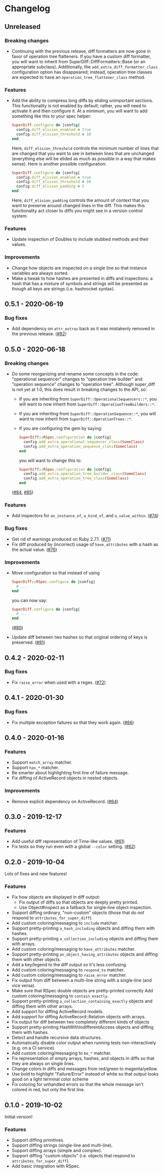 # Changelog

## Unreleased

### Breaking changes

* Continuing with the previous release, diff formatters are now gone in favor of
  operation tree flatteners. If you have a custom diff formatter, you will want
  to inherit from SuperDiff::DiffFormatters::Base (or an appropriate subclass).
  Additionally, the `add_extra_diff_formatter_class` configuration option has
  disappeared; instead, operation tree classes are expected to have an
  `operation_tree_flattener_class` method.

### Features

* Add the ability to compress long diffs by eliding unimportant sections. This
  functionality is not enabled by default; rather, you will need to activate it
  and then configure it. At a minimum, you will want to add something like this
  to your spec helper:

  ``` ruby
  SuperDiff.configure do |config|
    config.diff_elision_enabled = true
    config.diff_elision_threshold = 10
  end
  ```

  Here, `diff_elision_threshold` controls the minimum number of lines that are
  changed that you want to see in between lines that are unchanged (everything
  else will be elided as much as possible in a way that makes sense). Here is
  another possible configuration:

  ``` ruby
  SuperDiff.configure do |config|
    config.diff_elision_enabled = true
    config.diff_elision_threshold = 10
    config.diff_elision_padding = 5
  end
  ```

  Here, `diff_elision_padding` controls the amount of context that you want to
  preserve around changed lines in the diff. This makes this functionality act
  closer to diffs you might see in a version control system.

### Features

* Update inspection of Doubles to include stubbed methods and their values.

### Improvements

* Change how objects are inspected on a single line so that instance variables
  are always sorted.
* Make a tweak to how hashes are presented in diffs and inspections: a hash that
  has a mixture of symbols and strings will be presented as though all keys are
  strings (i.e. hashrocket syntax).

## 0.5.1 - 2020-06-19

### Bug fixes

* Add dependency on `attr_extras` back as it was mistakenly removed in the
  previous release. ([#92])

[#92]: https://github.com/mcmire/super_diff/pull/92

## 0.5.0 - 2020-06-18

### Breaking changes

* Do some reorganizing and rename some concepts in the code: "operational
  sequencer" changes to "operation tree builder" and "operation sequence"
  changes to "operation tree". Although super_diff is not yet at 1.0, this does
  result in breaking changes to the API, so:

  * If you are inheriting from `SuperDiff::OperationalSequencers::*`, you will
    want to now inherit from `SuperDiff::OperationTreeBuilders::*`.
  * If you are inheriting from `SuperDiff::OperationSequence::*`, you will
    want to now inherit from `SuperDiff::OperationTrees::*`.
  * If you are configuring the gem by saying:

    ``` ruby
    SuperDiff::RSpec.configuration do |config|
      config.add_extra_operational_sequencer_class(SomeClass)
      config.add_extra_operation_sequence_class(SomeClass)
    end
    ```

    you will want to change this to:

    ``` ruby
    SuperDiff::RSpec.configuration do |config|
      config.add_extra_operation_tree_builder_class(SomeClass)
      config.add_extra_operation_tree_class(SomeClass)
    end
    ```

  ([#84], [#85])

[#84]: https://github.com/mcmire/super_diff/pull/84
[#85]: https://github.com/mcmire/super_diff/pull/85

### Features

* Add inspectors for `an_instance_of`, `a_kind_of`, and `a_value_within`.
  ([#74])

[#74]: https://github.com/mcmire/super_diff/pull/74

### Bug fixes

* Get rid of warnings produced on Ruby 2.7.1. ([#71])
* Fix diff produced by (incorrect) usage of `have_attributes` with a hash as the
  actual value. ([#76])

[#71]: https://github.com/mcmire/super_diff/pull/71
[#76]: https://github.com/mcmire/super_diff/pull/76

### Improvements

* Move configuration so that instead of using

  ``` ruby
  SuperDiff::RSpec.configure do |config|
    # ...
  end
  ```

  you can now say:

  ``` ruby
  SuperDiff.configure do |config|
    # ...
  end
  ```

  ([#80])

* Update diff between two hashes so that original ordering of keys is preserved.
  ([#81])

[#80]: https://github.com/mcmire/super_diff/pull/81
[#81]: https://github.com/mcmire/super_diff/pull/81

## 0.4.2 - 2020-02-11

### Bug fixes

* Fix `raise_error` when used with a regex. ([#72])

[#72]: https://github.com/mcmire/super_diff/pull/72

## 0.4.1 - 2020-01-30

### Bug fixes

* Fix multiple exception failures so that they work again. ([#66])

[v0.4.1]: https://github.com/mcmire/super_diff/tree/v0.4.1
[#66]: https://github.com/mcmire/super_diff/pull/66

## 0.4.0 - 2020-01-16

### Features

* Support `match_array` matcher.
* Support `has_*` matcher.
* Be smarter about highlighting first line of failure message.
* Fix diffing of ActiveRecord objects in nested objects.

### Improvements

* Remove explicit dependency on ActiveRecord. ([#64])

[#64]: https://github.com/mcmire/super_diff/pull/64

## 0.3.0 - 2019-12-17

### Features

* Add useful diff representation of Time-like values. ([#61])
* Fix tests so they run even with a global `--color` setting. ([#62])

[#61]: https://github.com/mcmire/super_diff/pull/61
[#62]: https://github.com/mcmire/super_diff/pull/62

## 0.2.0 - 2019-10-04

Lots of fixes and new features!

### Features

* Fix how objects are displayed in diff output:
  * Fix output of diffs so that objects are deeply pretty printed.
  * Use Object#inspect as a fallback for single-line object inspection.
* Support diffing ordinary, "non-custom" objects (those that do *not* respond to
  `attributes_for_super_diff`).
* Add custom coloring/messaging to `include` matcher.
* Support pretty-printing `a_hash_including` objects and diffing them with
  hashes.
* Support pretty-printing `a_collection_including` objects and diffing them with
  arrays.
* Add custom coloring/messaging to `have_attributes` matcher.
* Support pretty-printing `an_object_having_attributes` objects and diffing them
  with other objects.
* Add a key/legend to the diff output so it's less confusing.
* Add custom coloring/messaging to `respond_to` matcher.
* Add custom coloring/messaging to `raise_error` matcher.
* Fix output from diff between a multi-line string with a single-line (and vice
  versa).
* Make sure that RSpec double objects are pretty-printed correctly Add custom
  coloring/messaging to `contain_exactly`.
* Support pretty-printing `a_collection_containing_exactly` objects and diffing
  them with other arrays.
* Add support for diffing ActiveRecord models.
* Add support for diffing ActiveRecord::Relation objects with arrays.
* Fix output for diff between two completely different kinds of objects
* Support pretty-printing HashWithIndifferentAccess objects and diffing them
  with hashes.
* Detect and handle recursive data structures.
* Automatically disable color output when running tests non-interactively (e.g.
  on a CI service).
* Add custom coloring/messaging to `be_*` matcher.
* Fix representation of empty arrays, hashes, and objects in diffs so that they
  are always on single lines.
* Change colors in diffs and messages from red/green to magenta/yellow.
* Use bold to highlight "Failure/Error" instead of white so that output looks
  good on a light terminal color scheme
* Fix coloring for unhandled errors so that the whole message isn't colored in
  red, but only the first line.

## 0.1.0 - 2019-10-02

Initial version!

### Features

* Support diffing primitives.
* Support diffing strings (single-line and multi-line).
* Support diffing arrays (simple and complex).
* Support diffing "custom objects" (i.e. objects that respond to
  `attributes_for_super_diff`).
* Add basic integration with RSpec.
